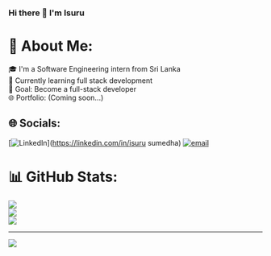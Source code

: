 ### Hi there 👋 I'm Isuru
# 💫 About Me:
🎓 I'm a Software Engineering intern from Sri Lanka<br>🌱 Currently learning full stack development<br>🎯 Goal: Become a full-stack developer<br>🌐 Portfolio: (Coming soon...)


## 🌐 Socials:
[![LinkedIn](https://img.shields.io/badge/LinkedIn-%230077B5.svg?logo=linkedin&logoColor=white)](https://linkedin.com/in/isuru sumedha) [![email](https://img.shields.io/badge/Email-D14836?logo=gmail&logoColor=white)](mailto:isurusumedha872@gmail.com) 
# 📊 GitHub Stats:
![](https://github-readme-stats.vercel.app/api?username=isuru794&theme=dark&hide_border=false&include_all_commits=true&count_private=true)<br/>
![](https://nirzak-streak-stats.vercel.app/?user=isuru794&theme=dark&hide_border=false)<br/>
![](https://github-readme-stats.vercel.app/api/top-langs/?username=isuru794&theme=dark&hide_border=false&include_all_commits=true&count_private=true&layout=compact)

---
[![](https://visitcount.itsvg.in/api?id=isuru794&icon=0&color=0)](https://visitcount.itsvg.in)

<!-- Proudly created with GPRM ( https://gprm.itsvg.in ) -->

